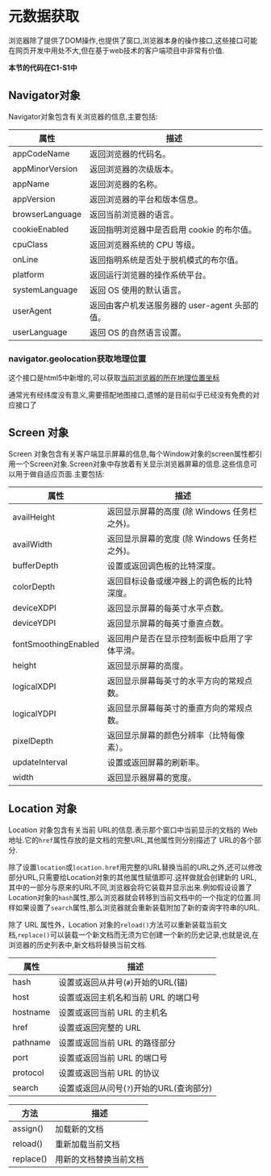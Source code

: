 # 元数据获取

浏览器除了提供了DOM操作,也提供了窗口,浏览器本身的操作接口,这些接口可能在网页开发中用处不大,但在基于web技术的客户端项目中非常有价值.

**本节的代码在C1-S1中**

## Navigator对象

Navigator对象包含有关浏览器的信息,主要包括:

属性|描述
---|---
appCodeName|返回浏览器的代码名。
appMinorVersion|返回浏览器的次级版本。
appName|返回浏览器的名称。
appVersion|返回浏览器的平台和版本信息。
browserLanguage|返回当前浏览器的语言。
cookieEnabled|返回指明浏览器中是否启用 cookie 的布尔值。
cpuClass|返回浏览器系统的 CPU 等级。
onLine|返回指明系统是否处于脱机模式的布尔值。
platform|返回运行浏览器的操作系统平台。
systemLanguage|返回 OS 使用的默认语言。
userAgent|返回由客户机发送服务器的 user-agent 头部的值。
userLanguage|返回 OS 的自然语言设置。

### navigator.geolocation获取地理位置

这个接口是html5中新增的,可以获取[当前浏览器的所在地理位置坐标](https://developer.mozilla.org/zh-CN/docs/Web/API/Geolocation/Using_geolocation)

通常光有经纬度没有意义,需要搭配地图接口,遗憾的是目前似乎已经没有免费的对应接口了

## Screen 对象

Screen 对象包含有关客户端显示屏幕的信息,每个Window对象的screen属性都引用一个Screen对象.Screen对象中存放着有关显示浏览器屏幕的信息.这些信息可以用于做自适应页面.主要包括:

属性|描述
---|---
availHeight|返回显示屏幕的高度 (除 Windows 任务栏之外)。
availWidth|返回显示屏幕的宽度 (除 Windows 任务栏之外)。
bufferDepth|设置或返回调色板的比特深度。
colorDepth|返回目标设备或缓冲器上的调色板的比特深度。
deviceXDPI|返回显示屏幕的每英寸水平点数。
deviceYDPI|返回显示屏幕的每英寸垂直点数。
fontSmoothingEnabled|返回用户是否在显示控制面板中启用了字体平滑。
height|返回显示屏幕的高度。
logicalXDPI|返回显示屏幕每英寸的水平方向的常规点数。
logicalYDPI|返回显示屏幕每英寸的垂直方向的常规点数。
pixelDepth|返回显示屏幕的颜色分辨率（比特每像素）。
updateInterval|设置或返回屏幕的刷新率。
width|返回显示器屏幕的宽度。

## Location 对象

Location 对象包含有关当前 URL的信息.表示那个窗口中当前显示的文档的 Web 地址.它的`href`属性存放的是文档的完整URL,其他属性则分别描述了 URL的各个部分.

除了设置`location`或`location.href`用完整的URL替换当前的URL之外,还可以修改部分URL,只需要给Location对象的其他属性赋值即可.这样做就会创建新的 URL,其中的一部分与原来的URL不同,浏览器会将它装载并显示出来.例如假设设置了Location对象的`hash`属性,那么浏览器就会转移到当前文档中的一个指定的位置.同样如果设置了`search`属性,那么浏览器就会重新装载附加了新的查询字符串的URL.

除了 URL 属性外，Location 对象的`reload()`方法可以重新装载当前文档,`replace()`可以装载一个新文档而无须为它创建一个新的历史记录,也就是说,在浏览器的历史列表中,新文档将替换当前文档.

属性|描述
---|---
hash|设置或返回从井号(`#`)开始的URL(锚)
host|设置或返回主机名和当前 URL 的端口号
hostname|设置或返回当前 URL 的主机名
href|设置或返回完整的 URL
pathname|设置或返回当前 URL 的路径部分
port|设置或返回当前 URL 的端口号
protocol|设置或返回当前 URL 的协议
search|设置或返回从问号(`?`)开始的URL(查询部分)


方法|描述
---|---
assign()|加载新的文档
reload()|重新加载当前文档
replace()|用新的文档替换当前文档